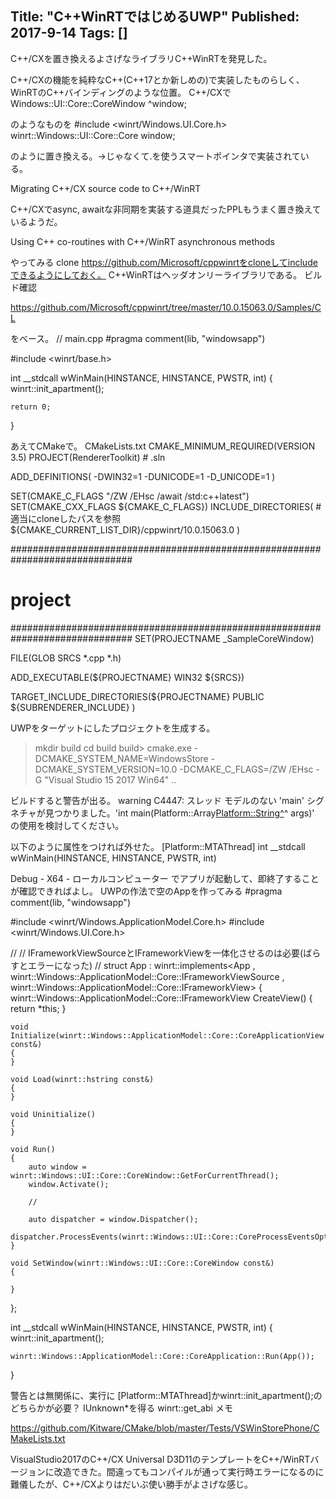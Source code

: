 Title: "C++WinRTではじめるUWP"
Published: 2017-9-14
Tags: []
---

C++/CXを置き換えるよさげなライブラリC++WinRTを発見した。

C++/CXの機能を純粋なC++(C++17とか新しめの)で実装したものらしく、WinRTのC++バインディングのような位置。
C++/CXで
Windows::UI::Core::CoreWindow ^window;

のようなものを
#include <winrt/Windows.UI.Core.h>
winrt::Windows::UI::Core::Core window;

のように置き換える。->じゃなくて.を使うスマートポインタで実装されている。

Migrating C++/CX source code to C++/WinRT

C++/CXでasync, awaitな非同期を実装する道具だったPPLもうまく置き換えているようだ。

Using C++ co-routines with C++/WinRT asynchronous methods

やってみる
clone
https://github.com/Microsoft/cppwinrtをcloneしてincludeできるようにしておく。
C++WinRTはヘッダオンリーライブラリである。
ビルド確認

https://github.com/Microsoft/cppwinrt/tree/master/10.0.15063.0/Samples/CL

をベース。
// main.cpp
#pragma comment(lib, "windowsapp") 

#include <winrt/base.h>

int __stdcall wWinMain(HINSTANCE, HINSTANCE, PWSTR, int)
{
    winrt::init_apartment();

    return 0;
}

あえてCMakeで。
CMakeLists.txt
CMAKE_MINIMUM_REQUIRED(VERSION 3.5)
PROJECT(RendererToolkit) # .sln

ADD_DEFINITIONS(
    -DWIN32=1
    -DUNICODE=1
    -D_UNICODE=1
    )

SET(CMAKE_C_FLAGS "/ZW /EHsc /await /std:c++latest")
SET(CMAKE_CXX_FLAGS ${CMAKE_C_FLAGS})
INCLUDE_DIRECTORIES(
    # 適当にcloneしたパスを参照
    ${CMAKE_CURRENT_LIST_DIR}/cppwinrt/10.0.15063.0
    )

##############################################################################
# project
##############################################################################
SET(PROJECTNAME _SampleCoreWindow)

FILE(GLOB SRCS *.cpp *.h)

ADD_EXECUTABLE(${PROJECTNAME} WIN32 ${SRCS})

TARGET_INCLUDE_DIRECTORIES(${PROJECTNAME} PUBLIC
    ${SUBRENDERER_INCLUDE}
    )

UWPをターゲットにしたプロジェクトを生成する。
> mkdir build
> cd build
build> cmake.exe -DCMAKE_SYSTEM_NAME=WindowsStore -DCMAKE_SYSTEM_VERSION=10.0 -DCMAKE_C_FLAGS=/ZW /EHsc -G "Visual Studio 15 2017 Win64" ..

ビルドすると警告が出る。
warning C4447: スレッド モデルのない 'main' シグネチャが見つかりました。'int main(Platform::Array<Platform::String^>^ args)' の使用を検討してください。

以下のように属性をつければ外せた。
[Platform::MTAThread]
int __stdcall wWinMain(HINSTANCE, HINSTANCE, PWSTR, int)

Debug - X64 - ローカルコンピューター でアプリが起動して、即終了することが確認できればよし。
UWPの作法で空のAppを作ってみる
#pragma comment(lib, "windowsapp") 

#include <winrt/Windows.ApplicationModel.Core.h>
#include <winrt/Windows.UI.Core.h>

//
// IFrameworkViewSourceとIFrameworkViewを一体化させるのは必要(ばらすとエラーになった)
//
struct App : winrt::implements<App
    , winrt::Windows::ApplicationModel::Core::IFrameworkViewSource
    , winrt::Windows::ApplicationModel::Core::IFrameworkView>
{
    winrt::Windows::ApplicationModel::Core::IFrameworkView CreateView()
    {
        return *this;
    }

    void Initialize(winrt::Windows::ApplicationModel::Core::CoreApplicationView const&)
    {
    }

    void Load(winrt::hstring const&)
    {
    }

    void Uninitialize()
    {
    }

    void Run()
    {
        auto window = winrt::Windows::UI::Core::CoreWindow::GetForCurrentThread();
        window.Activate();

        //

        auto dispatcher = window.Dispatcher();
        dispatcher.ProcessEvents(winrt::Windows::UI::Core::CoreProcessEventsOption::ProcessUntilQuit);
    }

    void SetWindow(winrt::Windows::UI::Core::CoreWindow const&)
    {

    }
};


int __stdcall wWinMain(HINSTANCE, HINSTANCE, PWSTR, int)
{
    winrt::init_apartment();

    winrt::Windows::ApplicationModel::Core::CoreApplication::Run(App());
}

警告とは無関係に、実行に
[Platform::MTAThread]かwinrt::init_apartment();のどちらかが必要？
IUnknown*を得る
winrt::get_abi
メモ

https://github.com/Kitware/CMake/blob/master/Tests/VSWinStorePhone/CMakeLists.txt

VisualStudio2017のC++/CX Universal D3D11のテンプレートをC++/WinRTバージョンに改造できた。間違ってもコンパイルが通って実行時エラーになるのに難儀したが、C++/CXよりはだいぶ使い勝手がよさげな感じ。
